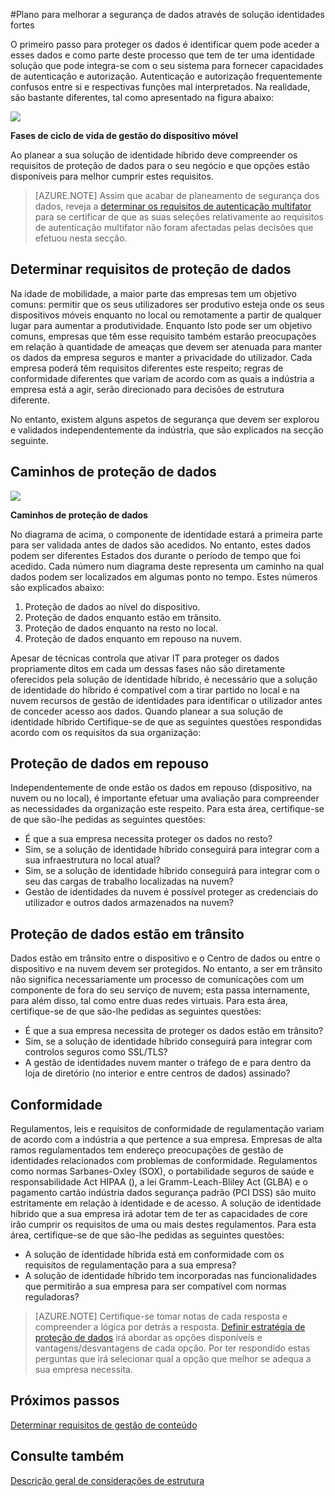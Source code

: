 <properties
    pageTitle="Requisitos de proteção de dados de determinar do Azure Active Directory híbrido identidade considerações de estrutura - | Microsoft Azure"
    description="Quando planear a sua solução de identidade híbrido, identifique os requisitos de proteção de dados para o seu negócio e que opções estão disponíveis para melhor cumprir estes requisitos."
    documentationCenter=""
    services="active-directory"
    authors="billmath"
    manager="femila"
    editor=""/>

<tags
    ms.service="active-directory"
    ms.devlang="na"
    ms.topic="article"
    ms.tgt_pltfrm="na"
    ms.workload="identity" 
    ms.date="08/08/2016"
    ms.author="billmath"/>

#<a name="plan-for-enhancing-data-security-through-strong-identity-solution"></a>Plano para melhorar a segurança de dados através de solução identidades fortes

O primeiro passo para proteger os dados é identificar quem pode aceder a esses dados e como parte deste processo que tem de ter uma identidade solução que pode integra-se com o seu sistema para fornecer capacidades de autenticação e autorização. Autenticação e autorização frequentemente confusos entre si e respectivas funções mal interpretados. Na realidade, são bastante diferentes, tal como apresentado na figura abaixo:

![](./media/hybrid-id-design-considerations/mobile-devicemgt-lifecycle.png)
 
**Fases de ciclo de vida de gestão do dispositivo móvel**

Ao planear a sua solução de identidade híbrido deve compreender os requisitos de proteção de dados para o seu negócio e que opções estão disponíveis para melhor cumprir estes requisitos.
 
>[AZURE.NOTE]
Assim que acabar de planeamento de segurança dos dados, reveja a [determinar os requisitos de autenticação multifator](active-directory-hybrid-identity-design-considerations-multifactor-auth-requirements.md) para se certificar de que as suas seleções relativamente ao requisitos de autenticação multifator não foram afectadas pelas decisões que efetuou nesta secção.

## <a name="determine-data-protection-requirements"></a>Determinar requisitos de proteção de dados
Na idade de mobilidade, a maior parte das empresas tem um objetivo comuns: permitir que os seus utilizadores ser produtivo esteja onde os seus dispositivos móveis enquanto no local ou remotamente a partir de qualquer lugar para aumentar a produtividade. Enquanto Isto pode ser um objetivo comuns, empresas que têm esse requisito também estarão preocupações em relação à quantidade de ameaças que devem ser atenuada para manter os dados da empresa seguros e manter a privacidade do utilizador. Cada empresa poderá têm requisitos diferentes este respeito; regras de conformidade diferentes que variam de acordo com as quais a indústria a empresa está a agir, serão direcionado para decisões de estrutura diferente. 

No entanto, existem alguns aspetos de segurança que devem ser explorou e validados independentemente da indústria, que são explicados na secção seguinte.

## <a name="data-protection-paths"></a>Caminhos de proteção de dados

![](./media/hybrid-id-design-considerations/data-protection-paths.png)
 
**Caminhos de proteção de dados**

No diagrama de acima, o componente de identidade estará a primeira parte para ser validada antes de dados são acedidos. No entanto, estes dados podem ser diferentes Estados dos durante o período de tempo que foi acedido. Cada número num diagrama deste representa um caminho na qual dados podem ser localizados em algumas ponto no tempo. Estes números são explicados abaixo:

1. Proteção de dados ao nível do dispositivo.
2. Proteção de dados enquanto estão em trânsito.
3. Proteção de dados enquanto na resto no local.
4. Proteção de dados enquanto em repouso na nuvem.

Apesar de técnicas controla que ativar IT para proteger os dados propriamente ditos em cada um dessas fases não são diretamente oferecidos pela solução de identidade híbrido, é necessário que a solução de identidade do híbrido é compatível com a tirar partido no local e na nuvem recursos de gestão de identidades para identificar o utilizador antes de conceder acesso aos dados. Quando planear a sua solução de identidade híbrido Certifique-se de que as seguintes questões respondidas acordo com os requisitos da sua organização:

## <a name="data-protection-at-rest"></a>Proteção de dados em repouso
Independentemente de onde estão os dados em repouso (dispositivo, na nuvem ou no local), é importante efetuar uma avaliação para compreender as necessidades da organização este respeito. Para esta área, certifique-se de que são-lhe pedidas as seguintes questões:

- É que a sua empresa necessita proteger os dados no resto?
 - Sim, se a solução de identidade híbrido conseguirá para integrar com a sua infraestrutura no local atual?
 - Sim, se a solução de identidade híbrido conseguirá para integrar com o seu das cargas de trabalho localizadas na nuvem?
- Gestão de identidades da nuvem é possível proteger as credenciais do utilizador e outros dados armazenados na nuvem?

## <a name="data-protection-in-transit"></a>Proteção de dados estão em trânsito
Dados estão em trânsito entre o dispositivo e o Centro de dados ou entre o dispositivo e na nuvem devem ser protegidos. No entanto, a ser em trânsito não significa necessariamente um processo de comunicações com um componente de fora do seu serviço de nuvem; esta passa internamente, para além disso, tal como entre duas redes virtuais. Para esta área, certifique-se de que são-lhe pedidas as seguintes questões:

- É que a sua empresa necessita de proteger os dados estão em trânsito?
 - Sim, se a solução de identidade híbrido conseguirá para integrar com controlos seguros como SSL/TLS?
- A gestão de identidades nuvem manter o tráfego de e para dentro da loja de diretório (no interior e entre centros de dados) assinado?


## <a name="compliance"></a>Conformidade
Regulamentos, leis e requisitos de conformidade de regulamentação variam de acordo com a indústria a que pertence a sua empresa. Empresas de alta ramos regulamentados tem endereço preocupações de gestão de identidades relacionados com problemas de conformidade. Regulamentos como normas Sarbanes-Oxley (SOX), o portabilidade seguros de saúde e responsabilidade Act HIPAA (), a lei Gramm-Leach-Bliley Act (GLBA) e o pagamento cartão indústria dados segurança padrão (PCI DSS) são muito estritamente em relação à identidade e de acesso. A solução de identidade híbrido que a sua empresa irá adotar tem de ter as capacidades de core irão cumprir os requisitos de uma ou mais destes regulamentos. Para esta área, certifique-se de que são-lhe pedidas as seguintes questões:

- A solução de identidade híbrida está em conformidade com os requisitos de regulamentação para a sua empresa?
- A solução de identidade híbrido tem incorporadas nas funcionalidades que permitirão a sua empresa para ser compatível com normas reguladoras? 
 
>[AZURE.NOTE]
Certifique-se tomar notas de cada resposta e compreender a lógica por detrás a resposta. [Definir estratégia de proteção de dados](active-directory-hybrid-identity-design-considerations-data-protection-strategy.md) irá abordar as opções disponíveis e vantagens/desvantagens de cada opção.  Por ter respondido estas perguntas que irá selecionar qual a opção que melhor se adequa a sua empresa necessita.

## <a name="next-steps"></a>Próximos passos
 [Determinar requisitos de gestão de conteúdo](active-directory-hybrid-identity-design-considerations-contentmgt-requirements.md)


## <a name="see-also"></a>Consulte também
[Descrição geral de considerações de estrutura](active-directory-hybrid-identity-design-considerations-overview.md)
